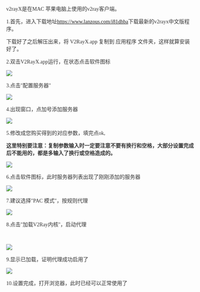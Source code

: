 <p>
	<p style="color:#333333;font-family:&quot;font-size:14px;">
		v2rayX是在MAC&nbsp;苹果电脑上使用的v2ray客户端。
	</p>
	<p style="color:#333333;font-family:&quot;font-size:14px;">
		1.首先，进入下载地址<a href="https://www.lanzous.com/i81dhba" target="_blank">https://www.lanzous.com/i81dhba</a>下载最新的v2rayx中文版程序。
	</p>
	<p style="color:#333333;font-family:&quot;font-size:14px;">
		下载好了之后解压出来，将&nbsp;V2RayX.app&nbsp;复制到&nbsp;应用程序&nbsp;文件夹，这样就算安装好了。
	</p>
	<p style="color:#333333;font-family:&quot;font-size:14px;">
		2.双击V2RayX.app运行，在状态点击软件图标
	</p>
	<p style="color:#333333;font-family:&quot;font-size:14px;">
		<img src="http://imglf6.nosdn.127.net/img/ZnNCY2xBcFVWYnRMWC96TGNtV1RsNzdyQ2hTN3dRVGxpUDhnK2JkeS80SnRIQklPek1ibHNnPT0.jpg?=imageView&amp;thumbnail=500x0&amp;quality=96&amp;stripmeta=0&amp;type=jpg%7Cwatermark&amp;type=2" />
	</p>
	<p style="color:#333333;font-family:&quot;font-size:14px;">
		3.点击"配置服务器"
	</p>
	<p style="color:#333333;font-family:&quot;font-size:14px;">
		<img src="http://imglf4.nosdn.127.net/img/ZnNCY2xBcFVWYnRMWC96TGNtV1Rsd2dnRWV1bkFZSjRSRkVyK2dXQUZiOFRUYjBzNTZJZ1lRPT0.jpg?=imageView&amp;thumbnail=500x0&amp;quality=96&amp;stripmeta=0&amp;type=jpg%7Cwatermark&amp;type=2" />
	</p>
	<p style="color:#333333;font-family:&quot;font-size:14px;">
		4.出现窗口，点加号添加服务器
	</p>
	<p style="color:#333333;font-family:&quot;font-size:14px;">
		<img src="http://imglf5.nosdn.127.net/img/ZnNCY2xBcFVWYnRMWC96TGNtV1RsNDVodm9UREk0enY1Q2lnZnphNlFHd2JsYnpoZ1VDSWtRPT0.jpg?=imageView&amp;thumbnail=500x0&amp;quality=96&amp;stripmeta=0&amp;type=jpg%7Cwatermark&amp;type=2" />
	</p>
	<p style="color:#333333;font-family:&quot;font-size:14px;">
		5.修改成您购买得到的对应参数，填完点ok,
	</p>
	<p style="color:#333333;font-family:&quot;font-size:14px;">
		<strong>这里特别要注意：复制参数输入时一定要注意不要有换行和空格，大部分设置完成后不能用的，都是多输入了换行或空格造成的。</strong>
	</p>
	<p style="color:#333333;font-family:&quot;font-size:14px;">
		<img src="http://imglf6.nosdn.127.net/img/ZnNCY2xBcFVWYnN1dkhKRkZKendNUStXVWRVWHJvSWkwWjg0bVdrTlc4Unl4Qk1UaEtITW5BPT0.png?=imageView&amp;thumbnail=500x0&amp;quality=96&amp;stripmeta=0&amp;type=jpg%7Cwatermark&amp;type=2" />
	</p>
	<p style="color:#333333;font-family:&quot;font-size:14px;">
		6.点击软件图标，此时服务器列表出现了刚刚添加的服务器
	</p>
	<p style="color:#333333;font-family:&quot;font-size:14px;">
		<img src="http://imglf3.nosdn.127.net/img/ZnNCY2xBcFVWYnRMWC96TGNtV1RsOXhsVFp2V0J1V0t0YXhESWFtUHZUZ2c2OGY4VktUT3dnPT0.jpg?=imageView&amp;thumbnail=500x0&amp;quality=96&amp;stripmeta=0&amp;type=jpg%7Cwatermark&amp;type=2" />
	</p>
	<p style="color:#333333;font-family:&quot;font-size:14px;">
		7.建议选择"PAC&nbsp;模式"，按规则代理
	</p>
	<p style="color:#333333;font-family:&quot;font-size:14px;">
		<img src="http://imglf5.nosdn.127.net/img/ZnNCY2xBcFVWYnRMWC96TGNtV1RsNG90R3k1QlJ5aHN5YVRrZW5tWVd4cW5rTHN3eHd0SmF3PT0.jpg?=imageView&amp;thumbnail=500x0&amp;quality=96&amp;stripmeta=0&amp;type=jpg%7Cwatermark&amp;type=2" />
	</p>
	<p style="color:#333333;font-family:&quot;font-size:14px;">
		8.点击"加载V2Ray内核"，启动代理
	</p>
	<p style="color:#333333;font-family:&quot;font-size:14px;">
		<br />
	</p>
	<p style="color:#333333;font-family:&quot;font-size:14px;">
		<img src="http://imglf5.nosdn.127.net/img/ZnNCY2xBcFVWYnRMWC96TGNtV1RsLzMzNDlEb2RyRVljUnVyTzdLb1huaFkwelZhK0d5ZW93PT0.png?=imageView&amp;thumbnail=500x0&amp;quality=96&amp;stripmeta=0&amp;type=jpg%7Cwatermark&amp;type=2" /><br />
	</p>
	<p style="color:#333333;font-family:&quot;font-size:14px;">
		9.显示已加载，证明代理成功启用了
	</p>
	<p style="color:#333333;font-family:&quot;font-size:14px;">
		<img src="http://imglf3.nosdn.127.net/img/ZnNCY2xBcFVWYnRMWC96TGNtV1RsMEFTSFB5bCtibUN1Wlo0RVUrdUk1ckl4S2R5eXpaR3R3PT0.jpg?=imageView&amp;thumbnail=500x0&amp;quality=96&amp;stripmeta=0&amp;type=jpg%7Cwatermark&amp;type=2" />
	</p>
	<p style="color:#333333;font-family:&quot;font-size:14px;">
		10.设置完成，打开浏览器，此时已经可以正常使用了
	</p>
</p>

